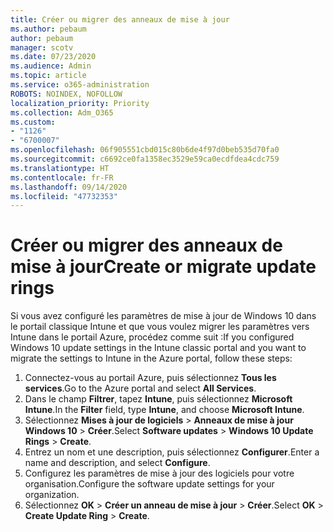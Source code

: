 ```yaml
---
title: Créer ou migrer des anneaux de mise à jour
ms.author: pebaum
author: pebaum
manager: scotv
ms.date: 07/23/2020
ms.audience: Admin
ms.topic: article
ms.service: o365-administration
ROBOTS: NOINDEX, NOFOLLOW
localization_priority: Priority
ms.collection: Adm_O365
ms.custom:
- "1126"
- "6700007"
ms.openlocfilehash: 06f905551cbd015c80b6de4f97d0beb535d70fa0
ms.sourcegitcommit: c6692ce0fa1358ec3529e59ca0ecdfdea4cdc759
ms.translationtype: HT
ms.contentlocale: fr-FR
ms.lasthandoff: 09/14/2020
ms.locfileid: "47732353"
---
```

# <a name="create-or-migrate-update-rings"></a><span data-ttu-id="a3b72-102">Créer ou migrer des anneaux de mise à jour</span><span class="sxs-lookup"><span data-stu-id="a3b72-102">Create or migrate update rings</span></span>

<span data-ttu-id="a3b72-103">Si vous avez configuré les paramètres de mise à jour de Windows 10 dans le portail classique Intune et que vous voulez migrer les paramètres vers Intune dans le portail Azure, procédez comme suit :</span><span class="sxs-lookup"><span data-stu-id="a3b72-103">If you configured Windows 10 update settings in the Intune classic portal and you want to migrate the settings to Intune in the Azure portal, follow these steps:</span></span>

1.  <span data-ttu-id="a3b72-104">Connectez-vous au portail Azure, puis sélectionnez **Tous les services**.</span><span class="sxs-lookup"><span data-stu-id="a3b72-104">Go to the Azure portal and select  **All Services**.</span></span>
2.  <span data-ttu-id="a3b72-105">Dans le champ **Filtrer**, tapez **Intune**, puis sélectionnez **Microsoft Intune**.</span><span class="sxs-lookup"><span data-stu-id="a3b72-105">In the  **Filter**  field, type  **Intune**, and choose  **Microsoft Intune**.</span></span>
3.  <span data-ttu-id="a3b72-106">Sélectionnez **Mises à jour de logiciels**  >  **Anneaux de mise à jour Windows 10**  >  **Créer**.</span><span class="sxs-lookup"><span data-stu-id="a3b72-106">Select  **Software updates**  >  **Windows 10 Update Rings**  >  **Create**.</span></span>
4.  <span data-ttu-id="a3b72-107">Entrez un nom et une description, puis sélectionnez **Configurer**.</span><span class="sxs-lookup"><span data-stu-id="a3b72-107">Enter a name and description, and select  **Configure**.</span></span>
5.  <span data-ttu-id="a3b72-108">Configurez les paramètres de mise à jour des logiciels pour votre organisation.</span><span class="sxs-lookup"><span data-stu-id="a3b72-108">Configure the software update settings for your organization.</span></span>
6.  <span data-ttu-id="a3b72-109">Sélectionnez **OK** > **Créer un anneau de mise à jour** > **Créer**.</span><span class="sxs-lookup"><span data-stu-id="a3b72-109">Select  **OK** > **Create Update Ring** > **Create**.</span></span>